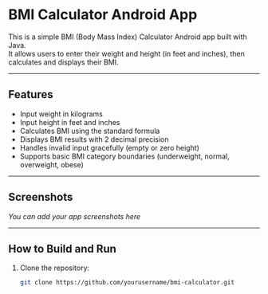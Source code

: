 # BMI Calculator Android App

This is a simple BMI (Body Mass Index) Calculator Android app built with Java.  
It allows users to enter their weight and height (in feet and inches), then calculates and displays their BMI.

---

## Features

- Input weight in kilograms
- Input height in feet and inches
- Calculates BMI using the standard formula
- Displays BMI results with 2 decimal precision
- Handles invalid input gracefully (empty or zero height)
- Supports basic BMI category boundaries (underweight, normal, overweight, obese)

---

## Screenshots

*You can add your app screenshots here*

---

## How to Build and Run

1. Clone the repository:
   ```bash
   git clone https://github.com/yourusername/bmi-calculator.git
